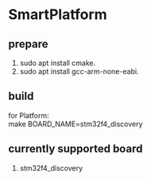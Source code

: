 # SmartPlatform

## prepare

1. sudo apt install cmake.
2. sudo apt install gcc-arm-none-eabi.

## build

for Platform: <br>
make BOARD_NAME=stm32f4_discovery

## currently supported board

1. stm32f4_discovery

